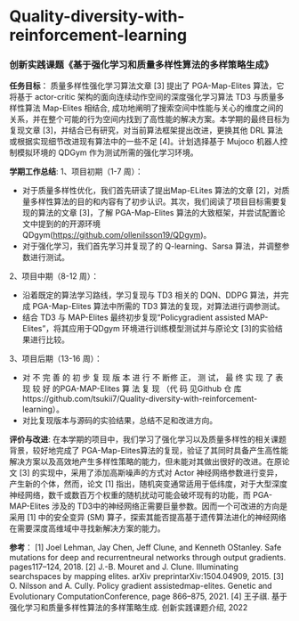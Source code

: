 # Quality-diversity-with-reinforcement-learning
### 创新实践课题《基于强化学习和质量多样性算法的多样策略生成》 ###
**任务目标**：
质量多样性强化学习算法文章 [3] 提出了 PGA-Map-Elites 算法，它将基于 actor-critic 架构的面向连续动作空间的深度强化学习算法 TD3 与质量多样性算法 Map-Elites 相结合, 成功地阐明了搜索空间中性能与关心的维度之间的关系，并在整个可能的行为空间内找到了高性能的解决方案。本学期的最终目标为复现文章 [3]，并结合已有研究，对当前算法框架提出改进，更换其他 DRL 算法或根据实现细节改进现有算法中的一些不足 [4]。计划选择基于 Mujoco 机器人控制模拟环境的 QDGym 作为测试所需的强化学习环境。

**学期工作总结**:
1、项目初期（1-7 周）：
* 对于质量多样性优化，我们首先研读了提出Map-ELites 算法的文章 [2]，对质量多样性算法的目的和内容有了初步认识。其次，我们阅读了项目目标需要复现的算法的文章 [3]，了解 PGA-Map-Elites 算法的大致框架，并尝试配置论文中提到的的开源环境 QDgym(https://github.com/ollenilsson19/QDgym)。
* 对于强化学习，我们首先学习并复现了的 Q-learning、Sarsa 算法，并调整参数进行测试。
  
2、项目中期（8-12 周）：
* 沿着既定的算法学习路线，学习复现与 TD3 相关的 DQN、DDPG 算法，并完成 PGA-Map-Elites 算法中所需的 TD3 算法的复现，对算法进行调参测试。
* 结合 TD3 与 MAP-Elites 最终初步复现“Policygradient assisted MAP-Elites”，将其应用于QDgym 环境进行训练模型测试并与原论文 [3]的实验结果进行比较。

3、项目后期（13-16 周）：
* 对 不 完 善 的 初 步 复 现 版 本 进 行 不 断修 正， 测 试， 最 终 实 现 了 表 现 较 好 的PGA-MAP-Elites 算 法 复 现 （代 码 见Github 仓 库https://github.com/tsukii7/Quality-diversity-with-reinforcement-learning）。
* 对比复现版本与源码的实验结果，总结不足和改进方向。

**评价与改进**:
    在本学期的项目中，我们学习了强化学习以及质量多样性的相关课题背景，较好地完成了 PGA-Map-Elites算法的复现，验证了其同时具备产生高性能解决方案以及高效地产生多样性策略的能力，但未能对其做出很好的改进。在原论文 [3] 的实现中，采用了添加高斯噪声的方式对 Actor 神经网络参数进行变异，产生新的个体，然而，论文 [1] 指出，随机突变通常适用于低纬度，对于大型深度神经网络，数千或数百万个权重的随机扰动可能会破坏现有的功能，而 PGA-MAP-Elites 涉及的 TD3中的神经网络正需要巨量参数。因而一个可改进的方向是采用 [1] 中的安全变异 (SM) 算子，探索其能否提高基于遗传算法进化的神经网络在需要深度高维域中寻找新解决方案的能力。

**参考**：
[1] Joel Lehman, Jay Chen, Jeff Clune, and Kenneth OStanley. Safe mutations for deep and recurrentneural networks through output gradients. pages117–124, 2018.
[2] J.-B. Mouret and J. Clune. Illuminating searchspaces by mapping elites. arXiv preprintarXiv:1504.04909, 2015.
[3] O. Nilsson and A. Cully. Policy gradient assistedmap-elites. Genetic and Evolutionary ComputationConference, page 866–875, 2021.
[4] 王子祺. 基于强化学习和质量多样性算法的多样策略生成. 创新实践课题介绍, 2022